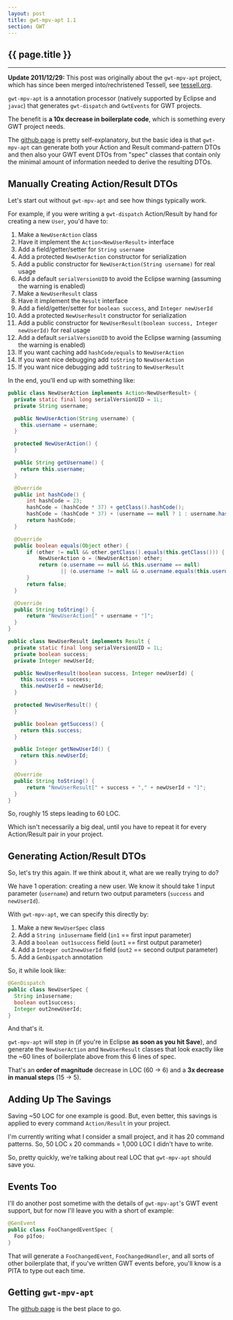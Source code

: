 ```yaml
---
layout: post
title: gwt-mpv-apt 1.1
section: GWT
---
```


<h2>{{ page.title }}</h2>

---

**Update 2011/12/29:** This post was originally about the `gwt-mpv-apt` project, which has since been merged into/rechristened Tessell, see [tessell.org](http://www.tessell.org).

`gwt-mpv-apt` is a annotation processor (natively supported by Eclipse and `javac`) that generates `gwt-dispatch` and `GwtEvents` for GWT projects.

The benefit is **a 10x decrease in boilerplate code**, which is something every GWT project needs.

The [github page](http://github.com/stephenh/gwt-mpv-apt) is pretty self-explanatory, but the basic idea is that `gwt-mpv-apt` can generate both your Action and Result command-pattern DTOs and then also your GWT event DTOs from "spec" classes that contain only the minimal amount of information needed to derive the resulting DTOs.

Manually Creating Action/Result DTOs
------------------------------------

Let's start out without `gwt-mpv-apt` and see how things typically work.

For example, if you were writing a `gwt-dispatch` Action/Result by hand for creating a new `User`, you'd have to:

1. Make a `NewUserAction` class
1. Have it implement the `Action<NewUserResult>` interface
1. Add a field/getter/setter for `String username`
1. Add a protected `NewUserAction` constructor for serialization
1. Add a public constructor for `NewUserAction(String username)` for real usage
1. Add a default `serialVersionUID` to avoid the Eclipse warning (assuming the warning is enabled)
1. Make a `NewUserResult` class
1. Have it implement the `Result` interface
1. Add a field/getter/setter for `boolean success`, and `Integer newUserId`
1. Add a protected `NewUserResult` constructor for serialization
1. Add a public constructor for `NewUserResult(boolean success, Integer newUserId)` for real usage
1. Add a default `serialVersionUID` to avoid the Eclipse warning (assuming the warning is enabled)
1. If you want caching add `hashCode/equals` to `NewUserAction`
1. If you want nice debugging add `toString` to `NewUserAction`
1. If you want nice debugging add `toString` to `NewUserResult`

In the end, you'll end up with something like:

```java
public class NewUserAction implements Action<NewUserResult> {
  private static final long serialVersionUID = 1L;
  private String username;

  public NewUserAction(String username) {
    this.username = username;
  }

  protected NewUserAction() {
  }

  public String getUsername() {
    return this.username;
  }

  @Override
  public int hashCode() {
      int hashCode = 23;
      hashCode = (hashCode * 37) + getClass().hashCode();
      hashCode = (hashCode * 37) + (username == null ? 1 : username.hashCode());
      return hashCode;
  }

  @Override
  public boolean equals(Object other) {
      if (other != null && other.getClass().equals(this.getClass())) {
          NewUserAction o = (NewUserAction) other;
          return (o.username == null && this.username == null)
                 || (o.username != null && o.username.equals(this.username));
      }
      return false;
  }

  @Override
  public String toString() {
      return "NewUserAction[" + username + "]";
  }
}

public class NewUserResult implements Result {
  private static final long serialVersionUID = 1L;
  private boolean success;
  private Integer newUserId;

  public NewUserResult(boolean success, Integer newUserId) {
    this.success = success;
    this.newUserId = newUserId;
  }

  protected NewUserResult() {
  }

  public boolean getSuccess() {
    return this.success;
  }

  public Integer getNewUserId() {
    return this.newUserId;
  }

  @Override
  public String toString() {
      return "NewUserResult[" + success + "," + newUserId + "]";
  }
}
```

So, roughly 15 steps leading to 60 LOC.

Which isn't necessarily a big deal, until you have to repeat it for every Action/Result pair in your project.

Generating Action/Result DTOs
-----------------------------

So, let's try this again. If we think about it, what are we really trying to do?

We have 1 operation: creating a new user. We know it should take 1 input parameter (`username`) and return two output parameters (`success` and `newUserId`).

With `gwt-mpv-apt`, we can specify this directly by:

1. Make a new `NewUserSpec` class
1. Add a `String in1username` field (`in1` == first input parameter)
1. Add a `boolean out1success` field (`out1` == first output parameter)
1. Add a `Integer out2newUserId` field (`out2` == second output parameter)
1. Add a `GenDispatch` annotation

So, it while look like:

```java
@GenDispatch
public class NewUserSpec {
  String in1username;
  boolean out1success;
  Integer out2newUserId;
}
```

And that's it.

`gwt-mpv-apt` will step in (if you're in Eclipse **as soon as you hit Save**), and generate the `NewUserAction` and `NewUserResult` classes that look exactly like the ~60 lines of boilerplate above from this 6 lines of spec.

That's an **order of magnitude** decrease in LOC (60 -> 6) and a **3x decrease in manual steps** (15 -> 5).

Adding Up The Savings
---------------------

Saving ~50 LOC for one example is good. But, even better, this savings is applied to every command `Action/Result` in your project.

I'm currently writing what I consider a small project, and it has 20 command patterns. So, 50 LOC `x` 20 commands = 1,000 LOC I didn't have to write.

So, pretty quickly, we're talking about real LOC that `gwt-mpv-apt` should save you.

Events Too
----------

I'll do another post sometime with the details of `gwt-mpv-apt`'s GWT event support, but for now I'll leave you with a short of example:

```java
@GenEvent
public class FooChangedEventSpec {
  Foo p1foo;
}
```

That will generate a `FooChangedEvent`, `FooChangedHandler`, and all sorts of other boilerplate that, if you've written GWT events before, you'll know is a PITA to type out each time.

Getting `gwt-mpv-apt`
---------------------

The [github page](http://github.com/stephenh/gwt-mpv-apt) is the best place to go.


